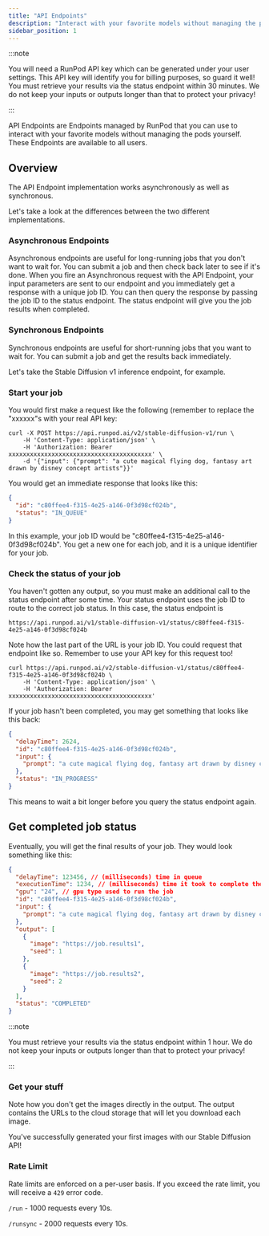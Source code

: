 ```yaml
---
title: "API Endpoints"
description: "Interact with your favorite models without managing the pods yourself."
sidebar_position: 1
---
```


:::note

You will need a RunPod API key which can be generated under your user settings. This API key will identify you for billing purposes, so guard it well!
You must retrieve your results via the status endpoint within 30 minutes.
We do not keep your inputs or outputs longer than that to protect your privacy!

:::

API Endpoints are Endpoints managed by RunPod that you can use to interact with your favorite models without managing the pods yourself.
These Endpoints are available to all users.

## Overview

The API Endpoint implementation works asynchronously as well as synchronous.

Let's take a look at the differences between the two different implementations.

### Asynchronous Endpoints

Asynchronous endpoints are useful for long-running jobs that you don't want to wait for. You can submit a job and then check back later to see if it's done.
When you fire an Asynchronous request with the API Endpoint, your input parameters are sent to our endpoint and you immediately get a response with a unique job ID.
You can then query the response by passing the job ID to the status endpoint. The status endpoint will give you the job results when completed.

### Synchronous Endpoints

Synchronous endpoints are useful for short-running jobs that you want to wait for.
You can submit a job and get the results back immediately.

Let's take the Stable Diffusion v1 inference endpoint, for example.

### Start your job

You would first make a request like the following (remember to replace the "xxxxxx"s with your real API key:

```curl
curl -X POST https://api.runpod.ai/v2/stable-diffusion-v1/run \
    -H 'Content-Type: application/json' \
    -H 'Authorization: Bearer xxxxxxxxxxxxxxxxxxxxxxxxxxxxxxxxxxxxxxxx' \
    -d '{"input": {"prompt": "a cute magical flying dog, fantasy art drawn by disney concept artists"}}'
```

You would get an immediate response that looks like this:

```json
{
  "id": "c80ffee4-f315-4e25-a146-0f3d98cf024b",
  "status": "IN_QUEUE"
}
```

In this example, your job ID would be "c80ffee4-f315-4e25-a146-0f3d98cf024b".
You get a new one for each job, and it is a unique identifier for your job.

### Check the status of your job

You haven't gotten any output, so you must make an additional call to the status endpoint after some time. Your status endpoint uses the job ID to route to the correct job status. In this case, the status endpoint is

```command
https://api.runpod.ai/v1/stable-diffusion-v1/status/c80ffee4-f315-4e25-a146-0f3d98cf024b
```

Note how the last part of the URL is your job ID. You could request that endpoint like so.
Remember to use your API key for this request too!

```curl
curl https://api.runpod.ai/v2/stable-diffusion-v1/status/c80ffee4-f315-4e25-a146-0f3d98cf024b \
    -H 'Content-Type: application/json' \
    -H 'Authorization: Bearer xxxxxxxxxxxxxxxxxxxxxxxxxxxxxxxxxxxxxxxx'
```

If your job hasn't been completed, you may get something that looks like this back:

```json
{
  "delayTime": 2624,
  "id": "c80ffee4-f315-4e25-a146-0f3d98cf024b",
  "input": {
    "prompt": "a cute magical flying dog, fantasy art drawn by disney concept artists"
  },
  "status": "IN_PROGRESS"
}
```

This means to wait a bit longer before you query the status endpoint again.

## Get completed job status

Eventually, you will get the final results of your job. They would look something like this:

```json
{
  "delayTime": 123456, // (milliseconds) time in queue
  "executionTime": 1234, // (milliseconds) time it took to complete the job
  "gpu": "24", // gpu type used to run the job
  "id": "c80ffee4-f315-4e25-a146-0f3d98cf024b",
  "input": {
    "prompt": "a cute magical flying dog, fantasy art drawn by disney concept artists"
  },
  "output": [
    {
      "image": "https://job.results1",
      "seed": 1
    },
    {
      "image": "https://job.results2",
      "seed": 2
    }
  ],
  "status": "COMPLETED"
}
```

:::note

You must retrieve your results via the status endpoint within 1 hour. We do not keep your inputs or outputs longer than that to protect your privacy!

:::

### Get your stuff

Note how you don't get the images directly in the output. The output contains the URLs to the cloud storage that will let you download each image.

You've successfully generated your first images with our Stable Diffusion API!

### Rate Limit

Rate limits are enforced on a per-user basis.
If you exceed the rate limit, you will receive a `429` error code.

`/run` - 1000 requests every 10s.

`/runsync` - 2000 requests every 10s.
